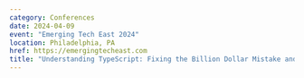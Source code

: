 ```yaml
---
category: Conferences
date: 2024-04-09
event: "Emerging Tech East 2024"
location: Philadelphia, PA
href: https://emergingtecheast.com
title: "Understanding TypeScript: Fixing the Billion Dollar Mistake and Other Concepts"
---
```

